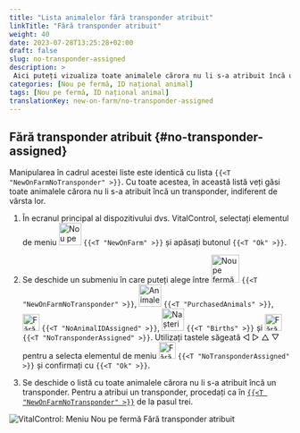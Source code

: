 ```yaml
---
title: "Lista animalelor fără transponder atribuit"
linkTitle: "Fără transponder atribuit"
weight: 40
date: 2023-07-28T13:25:28+02:00
draft: false
slug: no-transponder-assigned
description: >
 Aici puteți vizualiza toate animalele cărora nu li s-a atribuit încă un transponder și le puteți atribui un transponder.
categories: [Nou pe fermă, ID național animal]
tags: [Nou pe fermă, ID național animal]
translationKey: new-on-farm/no-transponder-assigned
---
```

## Fără transponder atribuit {#no-transponder-assigned}

Manipularea în cadrul acestei liste este identică cu lista `{{<T "NewOnFarmNoTransponder" >}}`. Cu toate acestea, în această listă veți găsi toate animalele cărora nu li s-a atribuit încă un transponder, indiferent de vârsta lor.

1. În ecranul principal al dispozitivului dvs. VitalControl, selectați elementul de meniu <img src="/icons/main/new-on-farm.svg" width="40" align="bottom" alt="Nou pe fermă" /> `{{<T "NewOnFarm" >}}` și apăsați butonul `{{<T "Ok" >}}`.

2. Se deschide un submeniu în care puteți alege între <img src="/icons/registration/new-on-farm-no-transponder.svg" width="50" align="bottom" alt="Nou pe fermă, fără transponder" /> `{{<T "NewOnFarmNoTransponder" >}}`, <img src="/icons/main/new-on-farm.svg" width="40" align="bottom" alt="Animale achiziționate" /> `{{<T "PurchasedAnimals" >}}`, <img src="/icons/registration/no-eartag-number.svg" width="30" align="bottom" alt="Fără ID național animal" /> `{{<T "NoAnimalIDAssigned" >}}`, <img src="/icons/main/births.svg" width="40" align="bottom" alt="Nașteri" /> `{{<T "Births" >}}` și <img src="/icons/registration/no-transponder.svg" width="30" align="bottom" alt="Fără transponder atribuit" /> `{{<T "NoTransponderAssigned" >}}`. Utilizați tastele săgeată ◁ ▷ △ ▽ pentru a selecta elementul de meniu <img src="/icons/registration/no-transponder.svg" width="30" align="bottom" alt="Fără transponder atribuit" /> `{{<T "NoTransponderAssigned" >}}` și confirmați cu `{{<T "Ok" >}}`.

3. Se deschide o listă cu toate animalele cărora nu li s-a atribuit încă un transponder. Pentru a atribui un transponder, procedați ca în [`{{<T "NewOnFarmNoTransponder" >}}`](../new-no-transponder/#new-on-farm-no-transponder) de la pasul trei.

![VitalControl: Meniu Nou pe fermă Fără transponder atribuit](../images/notransponder2.png "Fără transponder atribuit")
